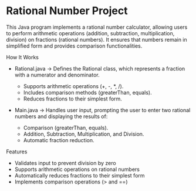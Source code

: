 # Rational Number Project

This Java program implements a rational number calculator, allowing users to perform arithmetic operations (addition, subtraction, multiplication, division) on fractions (rational numbers). It ensures that numbers remain in simplified form and provides comparison functionalities.

How It Works

* Rational.java → Defines the Rational class, which represents a fraction with a numerator and denominator.
  * Supports arithmetic operations (+, -, *, /).
  * Includes comparison methods (greaterThan, equals).
  * Reduces fractions to their simplest form.

* Main.java → Handles user input, prompting the user to enter two rational numbers and displaying the results of:
  * Comparison (greaterThan, equals).
  * Addition, Subtraction, Multiplication, and Division.
  * Automatic fraction reduction.

Features
- Validates input to prevent division by zero
- Supports arithmetic operations on rational numbers
- Automatically reduces fractions to their simplest form
- Implements comparison operations (> and ==)
